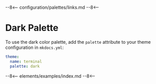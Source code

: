 --8<--
configuration/palettes/links.md
--8<--

# Dark Palette

To use the dark color palette, add the `palette` attribute to your theme configuration in `mkdocs.yml`:

```yaml
theme:
  name: terminal
  palette: dark
```

<link href="../../../css/palettes/dark.css" rel="stylesheet">

--8<--
elements/examples/index.md
--8<--